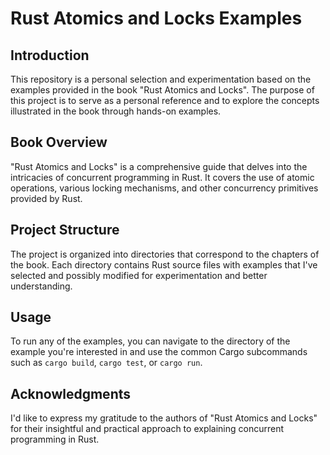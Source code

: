 # Rust Atomics and Locks Examples

## Introduction

This repository is a personal selection and experimentation based on the examples provided in the book "Rust Atomics and Locks". The purpose of this project is to serve as a personal reference and to explore the concepts illustrated in the book through hands-on examples.

## Book Overview

"Rust Atomics and Locks" is a comprehensive guide that delves into the intricacies of concurrent programming in Rust. It covers the use of atomic operations, various locking mechanisms, and other concurrency primitives provided by Rust.

## Project Structure

The project is organized into directories that correspond to the chapters of the book. Each directory contains Rust source files with examples that I've selected and possibly modified for experimentation and better understanding.

## Usage

To run any of the examples, you can navigate to the directory of the example you're interested in and use the common Cargo subcommands such as `cargo build`, `cargo test`, or `cargo run`.

## Acknowledgments

I'd like to express my gratitude to the authors of "Rust Atomics and Locks" for their insightful and practical approach to explaining concurrent programming in Rust.
